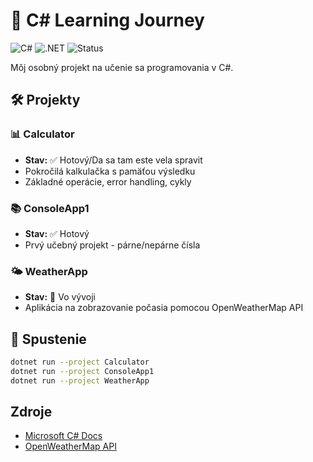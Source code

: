 # 🚀 C# Learning Journey

![C#](https://img.shields.io/badge/C%23-239120?style=for-the-badge&logo=c-sharp&logoColor=white)
![.NET](https://img.shields.io/badge/.NET-5C2D91?style=for-the-badge&logo=.net&logoColor=white)
![Status](https://img.shields.io/badge/Status-Learning-yellow?style=for-the-badge)

Môj osobný projekt na učenie sa programovania v C#.

## 🛠️ Projekty

### 📊 Calculator
- **Stav:** ✅ Hotový/Da sa tam este vela spravit
- Pokročilá kalkulačka s pamäťou výsledku
- Základné operácie, error handling, cykly

### 📚 ConsoleApp1
- **Stav:** ✅ Hotový  
- Prvý učebný projekt - párne/nepárne čísla

### 🌤️ WeatherApp
- **Stav:** 🔄 Vo vývoji
- Aplikácia na zobrazovanie počasia pomocou OpenWeatherMap API

## 🚀 Spustenie

```bash
dotnet run --project Calculator
dotnet run --project ConsoleApp1  
dotnet run --project WeatherApp
```

##  Zdroje

- [Microsoft C# Docs](https://docs.microsoft.com/en-us/dotnet/csharp/)
- [OpenWeatherMap API](https://openweathermap.org/api)